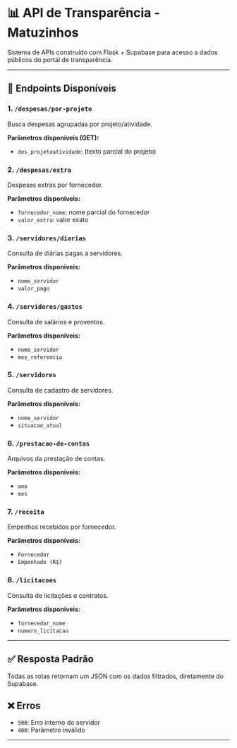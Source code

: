 # 📊 API de Transparência - Matuzinhos

Sistema de APIs construído com Flask + Supabase para acesso a dados públicos do portal de transparência.

---

## 🔗 Endpoints Disponíveis

### 1. `/despesas/por-projeto`
Busca despesas agrupadas por projeto/atividade.

**Parâmetros disponíveis (GET):**
- `des_projetoatividade`: (texto parcial do projeto)

### 2. `/despesas/extra`
Despesas extras por fornecedor.

**Parâmetros disponíveis:**
- `fornecedor_nome`: nome parcial do fornecedor
- `valor_extra`: valor exato

### 3. `/servidores/diarias`
Consulta de diárias pagas a servidores.

**Parâmetros disponíveis:**
- `nome_servidor`
- `valor_pago`

### 4. `/servidores/gastos`
Consulta de salários e proventos.

**Parâmetros disponíveis:**
- `nome_servidor`
- `mes_referencia`

### 5. `/servidores`
Consulta de cadastro de servidores.

**Parâmetros disponíveis:**
- `nome_servidor`
- `situacao_atual`

### 6. `/prestacao-de-contas`
Arquivos da prestação de contas.

**Parâmetros disponíveis:**
- `ano`
- `mes`

### 7. `/receita`
Empenhos recebidos por fornecedor.

**Parâmetros disponíveis:**
- `Fornecedor`
- `Empenhado (R$)`

### 8. `/licitacoes`
Consulta de licitações e contratos.

**Parâmetros disponíveis:**
- `fornecedor_nome`
- `numero_licitacao`

---

## ✅ Resposta Padrão
Todas as rotas retornam um JSON com os dados filtrados, diretamente do Supabase.

## ❌ Erros
- `500`: Erro interno do servidor
- `400`: Parâmetro inválido

---
